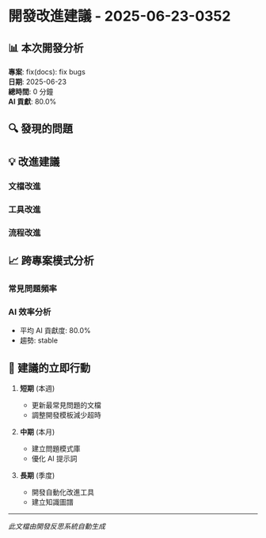 # 開發改進建議 - 2025-06-23-0352

## 📊 本次開發分析

**專案**: fix(docs): fix bugs  
**日期**: 2025-06-23  
**總時間**: 0 分鐘  
**AI 貢獻**: 80.0%

## 🔍 發現的問題

## 💡 改進建議

### 文檔改進
### 工具改進
### 流程改進
## 📈 跨專案模式分析

### 常見問題頻率

### AI 效率分析
- 平均 AI 貢獻度: 80.0%
- 趨勢: stable

## 🎯 建議的立即行動

1. **短期** (本週)
   - 更新最常見問題的文檔
   - 調整開發模板減少超時

2. **中期** (本月)  
   - 建立問題模式庫
   - 優化 AI 提示詞

3. **長期** (季度)
   - 開發自動化改進工具
   - 建立知識圖譜

---

*此文檔由開發反思系統自動生成*
